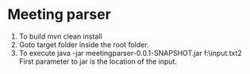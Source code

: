 # Meeting parser
1. To build mvn clean install
2. Goto target folder inside the root folder.
3. To execute java -jar meetingparser-0.0.1-SNAPSHOT.jar f:\input.txt2
	First parameter to jar is the location of the input.
